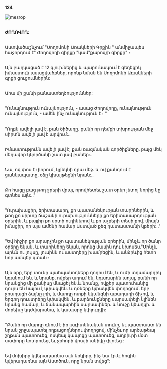 **124**

![mesrop](https://volamar.ru/audio_video/foto/01/detbible/B260.BMP)

\
**ԺՈՂՈՎՈՂ:**

\
Աստվածաշնչում "Սողոմոնի Առակների Գրքին " անմիջապես հաջորդում է" Ժողովողի գիրքը "կամ"քարոզչի գիրքը" ։

\
Այն բաղկացած է 12 գլուխներից և պարունակում է գեղեցիկ իմաստուն ասացվածքներ, որոնք նման են Սողոմոնի Առակների գրքի ցուցումներին:

\
Ահա մի քանի բանաստեղծություններ:

\
"Ունայնություն ունայնություն, - ասաց Ժողովողը, ունայնություն ունայնություն, - ամեն ինչ ունայնություն է ։ "

\
"Ողբն ավելի լավ է, քան ծիծաղը. քանի որ դեմքի տխրության մեջ սիրտն ավելի լավ է արվում:..

\
Իմաստությունն ավելի լավ է, քան ռազմական գործիքները. բայց մեկ մեղավոր կկործանի շատ լավ բաներ:..

\
Նա, ով փոս է փորում, կընկնի դրա մեջ. և ով քանդում է ցանկապատը, օձը կխայթեցնի նրան:..

\
Քո հացը բաց թող ջրերի վրայ, որովհետեւ շատ օրեր յետոյ նորից կը գտնես այն:.."

\
"Ուրախացիր, երիտասարդ, քո պատանեկության տարիներին, և թող քո սիրտը ճաշակի ուրախությունները քո երիտասարդության օրերին, և քայլիր քո սրտի ուղիներով և քո աչքերի տեսիլքով. միայն իմացիր, որ այս ամենի համար Աստված քեզ դատաստանի կբերի:.."

\
"Եվ հիշիր քո արարչին քո պատանեկության օրերին, մինչև որ ծանր օրերը եկան, և տարիները եկան, որոնց մասին դու կխոսես."Մինչև արևն ու լույսը, լուսինն ու աստղերը խամրեցին, և անձրևից հետո նոր ամպեր գտան ։

\
Այն օրը, երբ տունը պահպանողները դողում են, և ուժի տղամարդիկ կռանում են. և նրանք, ովքեր աղում են, կդադարեն աղալ, քանի որ նրանցից մի քանիսը մնացել են.և նրանք, ովքեր պատուհանից դուրս են նայում, կփակվեն. և դռները կփակվեն փողոցում. երբ ջրաղացի ձայնը լռի, և մարդը ոտքի կկանգնի աքաղաղի ճիչով, և երգող դուստրերը կփակվեն. և բարձունքները սարսափելի կլինեն նրանց համար, և ճանապարհին սարսափներ. և նուշը կծաղկի. և մորեխը կդժվարանա, և կապարը կփլուզվի:

\
"Քանի որ մարդը գնում է իր յաւիտենական տունը, եւ պատրաստ են նրան շրջապատել ողբացողներու փողոցով, մինչեւ որ արծաթեայ շղթան պատռուեց, ոսկեայ կապոցը պատռուեց, աղբիւրի մօտ սափորը կոտրուեց, եւ ջրհորի վրայի անիվը փլուեց ։

\
Եվ մոխիրը կվերադառնա այն երկիրը, ինչ նա էր.և հոգին կվերադառնա այն Աստծուն, որը նրան տվեց":
